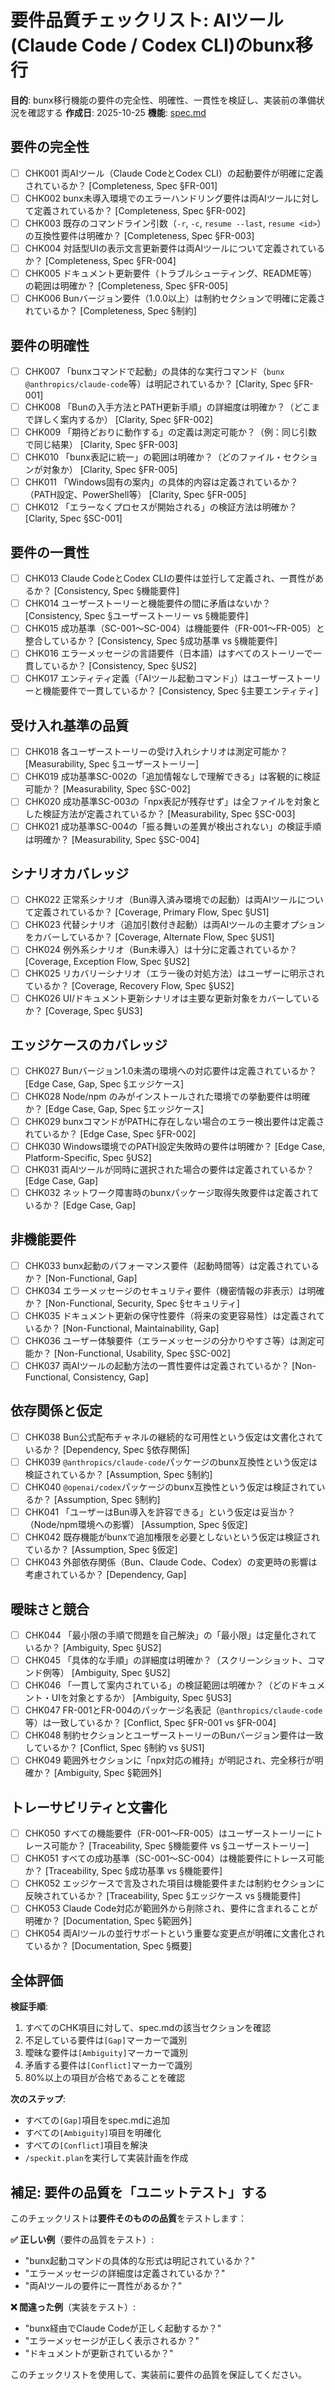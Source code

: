 # 要件品質チェックリスト: AIツール(Claude Code / Codex CLI)のbunx移行

**目的**: bunx移行機能の要件の完全性、明確性、一貫性を検証し、実装前の準備状況を確認する
**作成日**: 2025-10-25
**機能**: [spec.md](../spec.md)

## 要件の完全性

- [ ] CHK001 両AIツール（Claude CodeとCodex CLI）の起動要件が明確に定義されているか？ [Completeness, Spec §FR-001]
- [ ] CHK002 bunx未導入環境でのエラーハンドリング要件は両AIツールに対して定義されているか？ [Completeness, Spec §FR-002]
- [ ] CHK003 既存のコマンドライン引数（`-r`, `-c`, `resume --last`, `resume <id>`）の互換性要件は明確か？ [Completeness, Spec §FR-003]
- [ ] CHK004 対話型UIの表示文言更新要件は両AIツールについて定義されているか？ [Completeness, Spec §FR-004]
- [ ] CHK005 ドキュメント更新要件（トラブルシューティング、README等）の範囲は明確か？ [Completeness, Spec §FR-005]
- [ ] CHK006 Bunバージョン要件（1.0.0以上）は制約セクションで明確に定義されているか？ [Completeness, Spec §制約]

## 要件の明確性

- [ ] CHK007 「bunxコマンドで起動」の具体的な実行コマンド（`bunx @anthropics/claude-code`等）は明記されているか？ [Clarity, Spec §FR-001]
- [ ] CHK008 「Bunの入手方法とPATH更新手順」の詳細度は明確か？（どこまで詳しく案内するか） [Clarity, Spec §FR-002]
- [ ] CHK009 「期待どおりに動作する」の定義は測定可能か？（例：同じ引数で同じ結果） [Clarity, Spec §FR-003]
- [ ] CHK010 「bunx表記に統一」の範囲は明確か？（どのファイル・セクションが対象か） [Clarity, Spec §FR-005]
- [ ] CHK011 「Windows固有の案内」の具体的内容は定義されているか？（PATH設定、PowerShell等） [Clarity, Spec §FR-005]
- [ ] CHK012 「エラーなくプロセスが開始される」の検証方法は明確か？ [Clarity, Spec §SC-001]

## 要件の一貫性

- [ ] CHK013 Claude CodeとCodex CLIの要件は並行して定義され、一貫性があるか？ [Consistency, Spec §機能要件]
- [ ] CHK014 ユーザーストーリーと機能要件の間に矛盾はないか？ [Consistency, Spec §ユーザーストーリー vs §機能要件]
- [ ] CHK015 成功基準（SC-001〜SC-004）は機能要件（FR-001〜FR-005）と整合しているか？ [Consistency, Spec §成功基準 vs §機能要件]
- [ ] CHK016 エラーメッセージの言語要件（日本語）はすべてのストーリーで一貫しているか？ [Consistency, Spec §US2]
- [ ] CHK017 エンティティ定義（「AIツール起動コマンド」）はユーザーストーリーと機能要件で一貫しているか？ [Consistency, Spec §主要エンティティ]

## 受け入れ基準の品質

- [ ] CHK018 各ユーザーストーリーの受け入れシナリオは測定可能か？ [Measurability, Spec §ユーザーストーリー]
- [ ] CHK019 成功基準SC-002の「追加情報なしで理解できる」は客観的に検証可能か？ [Measurability, Spec §SC-002]
- [ ] CHK020 成功基準SC-003の「npx表記が残存せず」は全ファイルを対象とした検証方法が定義されているか？ [Measurability, Spec §SC-003]
- [ ] CHK021 成功基準SC-004の「振る舞いの差異が検出されない」の検証手順は明確か？ [Measurability, Spec §SC-004]

## シナリオカバレッジ

- [ ] CHK022 正常系シナリオ（Bun導入済み環境での起動）は両AIツールについて定義されているか？ [Coverage, Primary Flow, Spec §US1]
- [ ] CHK023 代替シナリオ（追加引数付き起動）は両AIツールの主要オプションをカバーしているか？ [Coverage, Alternate Flow, Spec §US1]
- [ ] CHK024 例外系シナリオ（Bun未導入）は十分に定義されているか？ [Coverage, Exception Flow, Spec §US2]
- [ ] CHK025 リカバリーシナリオ（エラー後の対処方法）はユーザーに明示されているか？ [Coverage, Recovery Flow, Spec §US2]
- [ ] CHK026 UI/ドキュメント更新シナリオは主要な更新対象をカバーしているか？ [Coverage, Spec §US3]

## エッジケースのカバレッジ

- [ ] CHK027 Bunバージョン1.0未満の環境への対応要件は定義されているか？ [Edge Case, Gap, Spec §エッジケース]
- [ ] CHK028 Node/npm のみがインストールされた環境での挙動要件は明確か？ [Edge Case, Gap, Spec §エッジケース]
- [ ] CHK029 bunxコマンドがPATHに存在しない場合のエラー検出要件は定義されているか？ [Edge Case, Spec §FR-002]
- [ ] CHK030 Windows環境でのPATH設定失敗時の要件は明確か？ [Edge Case, Platform-Specific, Spec §US2]
- [ ] CHK031 両AIツールが同時に選択された場合の要件は定義されているか？ [Edge Case, Gap]
- [ ] CHK032 ネットワーク障害時のbunxパッケージ取得失敗要件は定義されているか？ [Edge Case, Gap]

## 非機能要件

- [ ] CHK033 bunx起動のパフォーマンス要件（起動時間等）は定義されているか？ [Non-Functional, Gap]
- [ ] CHK034 エラーメッセージのセキュリティ要件（機密情報の非表示）は明確か？ [Non-Functional, Security, Spec §セキュリティ]
- [ ] CHK035 ドキュメント更新の保守性要件（将来の変更容易性）は定義されているか？ [Non-Functional, Maintainability, Gap]
- [ ] CHK036 ユーザー体験要件（エラーメッセージの分かりやすさ等）は測定可能か？ [Non-Functional, Usability, Spec §SC-002]
- [ ] CHK037 両AIツールの起動方法の一貫性要件は定義されているか？ [Non-Functional, Consistency, Gap]

## 依存関係と仮定

- [ ] CHK038 Bun公式配布チャネルの継続的な可用性という仮定は文書化されているか？ [Dependency, Spec §依存関係]
- [ ] CHK039 `@anthropics/claude-code`パッケージのbunx互換性という仮定は検証されているか？ [Assumption, Spec §制約]
- [ ] CHK040 `@openai/codex`パッケージのbunx互換性という仮定は検証されているか？ [Assumption, Spec §制約]
- [ ] CHK041 「ユーザーはBun導入を許容できる」という仮定は妥当か？（Node/npm環境への影響） [Assumption, Spec §仮定]
- [ ] CHK042 既存機能がbunxで追加権限を必要としないという仮定は検証されているか？ [Assumption, Spec §仮定]
- [ ] CHK043 外部依存関係（Bun、Claude Code、Codex）の変更時の影響は考慮されているか？ [Dependency, Gap]

## 曖昧さと競合

- [ ] CHK044 「最小限の手順で問題を自己解決」の「最小限」は定量化されているか？ [Ambiguity, Spec §US2]
- [ ] CHK045 「具体的な手順」の詳細度は明確か？（スクリーンショット、コマンド例等） [Ambiguity, Spec §US2]
- [ ] CHK046 「一貫して案内されている」の検証範囲は明確か？（どのドキュメント・UIを対象とするか） [Ambiguity, Spec §US3]
- [ ] CHK047 FR-001とFR-004のパッケージ名表記（`@anthropics/claude-code`等）は一致しているか？ [Conflict, Spec §FR-001 vs §FR-004]
- [ ] CHK048 制約セクションとユーザーストーリーのBunバージョン要件は一致しているか？ [Conflict, Spec §制約 vs §US1]
- [ ] CHK049 範囲外セクションに「npx対応の維持」が明記され、完全移行が明確か？ [Ambiguity, Spec §範囲外]

## トレーサビリティと文書化

- [ ] CHK050 すべての機能要件（FR-001〜FR-005）はユーザーストーリーにトレース可能か？ [Traceability, Spec §機能要件 vs §ユーザーストーリー]
- [ ] CHK051 すべての成功基準（SC-001〜SC-004）は機能要件にトレース可能か？ [Traceability, Spec §成功基準 vs §機能要件]
- [ ] CHK052 エッジケースで言及された項目は機能要件または制約セクションに反映されているか？ [Traceability, Spec §エッジケース vs §機能要件]
- [ ] CHK053 Claude Code対応が範囲外から削除され、要件に含まれることが明確か？ [Documentation, Spec §範囲外]
- [ ] CHK054 両AIツールの並行サポートという重要な変更点が明確に文書化されているか？ [Documentation, Spec §概要]

## 全体評価

**検証手順**:
1. すべてのCHK項目に対して、spec.mdの該当セクションを確認
2. 不足している要件は`[Gap]`マーカーで識別
3. 曖昧な要件は`[Ambiguity]`マーカーで識別
4. 矛盾する要件は`[Conflict]`マーカーで識別
5. 80%以上の項目が合格であることを確認

**次のステップ**:
- すべての`[Gap]`項目をspec.mdに追加
- すべての`[Ambiguity]`項目を明確化
- すべての`[Conflict]`項目を解決
- `/speckit.plan`を実行して実装計画を作成

## 補足: 要件の品質を「ユニットテスト」する

このチェックリストは**要件そのものの品質**をテストします：

**✅ 正しい例**（要件の品質をテスト）:
- "bunx起動コマンドの具体的な形式は明記されているか？"
- "エラーメッセージの詳細度は定義されているか？"
- "両AIツールの要件に一貫性があるか？"

**❌ 間違った例**（実装をテスト）:
- "bunx経由でClaude Codeが正しく起動するか？"
- "エラーメッセージが正しく表示されるか？"
- "ドキュメントが更新されているか？"

このチェックリストを使用して、実装前に要件の品質を保証してください。
